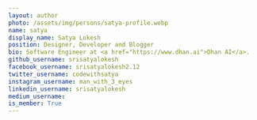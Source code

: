 ```yaml
---
layout: author
photo: /assets/img/persons/satya-profile.webp
name: satya
display_name: Satya Lokesh
position: Designer, Developer and Blogger
bio: Software Engineer at <a href="https://www.dhan.ai">Dhan AI</a>.
github_username: srisatyalokesh
facebook_username: srisatyalokesh2.12
twitter_username: codewithsatya
instagram_username: man_with_3_eyes
linkedin_username: srisatyalokesh
medium_username: 
is_member: True
---
```

